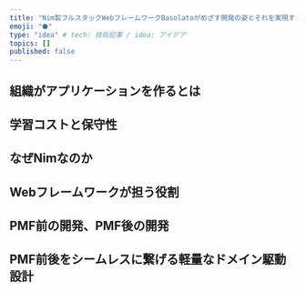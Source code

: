 ```yaml
---
title: "Nim製フルスタックWebフレームワークBasolatoがめざす開発の姿とそれを実現するアーキテクチャ"
emoji: "⬟"
type: "idea" # tech: 技術記事 / idea: アイデア
topics: []
published: false
---
```


## 組織がアプリケーションを作るとは
## 学習コストと保守性
## なぜNimなのか
## Webフレームワークが担う役割
## PMF前の開発、PMF後の開発
## PMF前後をシームレスに繋げる軽量なドメイン駆動設計
